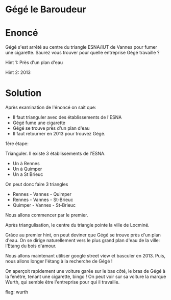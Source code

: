 # Gégé le Baroudeur

# Enoncé

Gégé s'est arrêté au centre du triangle ESNA/IUT de Vannes pour fumer une cigarette. Saurez vous trouver pour quelle entreprise Gégé travaille ?

Hint 1:
Près d'un plan d'eau

Hint 2:
2013

# Solution

Après examination de l'énoncé on sait que:

- Il faut trianguler avec des établissements de l'ESNA
- Gégé fume une cigarette
- Gégé se trouve près d'un plan d'eau
- Il faut retourner en 2013 pour trouvez Gégé.

1ère étape:

Trianguler.
Il existe 3 établissements de l'ESNA.
- Un à Rennes
- Un à Quimper
- Un a St Brieuc

On peut donc faire 3 triangles
- Rennes - Vannes - Quimper
- Rennes - Vannes - St-Brieuc
- Quimper - Vannes - St-Brieuc

Nous allons commencer par le premier.

Après triangulisation, le centre du triangle pointe la ville de Locminé.

Grâce au premier hint, on peut deviner que Gégé se trouve près d'un plan d'eau. On se dirige naturellement vers le plus grand plan d'eau de la ville: l'Etang du bois d'amour.

Nous allons maintenant utiliser google street view et basculer en 2013.
Puis, nous allons longer l'étang à la recherche de Gégé !

On aperçoit rapidement une voiture garée sur le bas côté, le bras de Gégé à la fenêtre, tenant une cigarette, bingo ! 
On peut voir sur sa voiture la marque Wurth, qui semble être l'entreprise pour qui il travaille.

flag:
wurth
